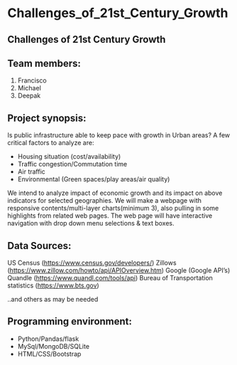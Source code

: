 # Challenges_of_21st_Century_Growth
## Challenges of 21st Century Growth
## Team members:
1. Francisco
2. Michael
3. Deepak

## **Project synopsis:**

Is public infrastructure able to keep pace with growth in Urban areas? A few critical factors to analyze are:

* Housing situation (cost/availability)
* Traffic congestion/Commutation time
* Air traffic 
* Environmental (Green spaces/play areas/air quality)

We intend to analyze impact of economic growth and its impact on above indicators for selected geographies. We will make a webpage with responsive contents/multi-layer charts(minimum 3), also pulling in some highlights from related web pages. The web page will have interactive navigation with drop down menu selections & text boxes.

## Data Sources: 
US Census (https://www.census.gov/developers/)
Zillows (https://www.zillow.com/howto/api/APIOverview.htm)
Google (Google API’s)
Quandle (https://www.quandl.com/tools/api)
Bureau of Transportation statistics (https://www.bts.gov)

..and others as may be needed

## Programming environment:
* Python/Pandas/flask
* MySql/MongoDB/SQLite
* HTML/CSS/Bootstrap
